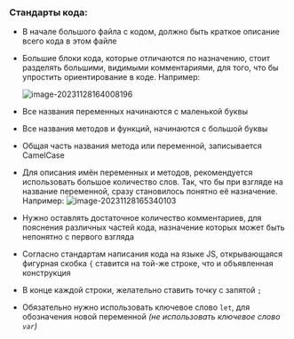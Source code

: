 ### Стандарты кода:

* В начале большого файла с кодом, должно быть краткое описание всего кода в этом файле

* Большие блоки кода, которые отличаются по назначению, стоит разделять большими, видимыми комментариями, для того, что бы упростить ориентирование в коде. Например:

  ![image-20231128164008196](C:\Users\gogor\AppData\Roaming\Typora\typora-user-images\image-20231128164008196.png)

* Все названия переменных начинаются с маленькой буквы

* Все названия методов и функций, начинаются с большой буквы

* Общая часть названия метода или переменной, записывается CamelCase

* Для описания имён переменных и методов, рекомендуется использовать большое количество слов. Так, что бы при взгляде на название переменной, сразу становилось понятно её назначение. Например: ![image-20231128165340103](C:\Users\gogor\AppData\Roaming\Typora\typora-user-images\image-20231128165340103.png)

* Нужно оставлять достаточное количество комментариев, для пояснения различных частей кода, назначение которых может быть непонятно с первого взгляда

* Согласно стандартам написания кода на языке JS, открывающаяся фигурная скобка `{` ставится на той-же строке, что и объявленная конструкция

* В конце каждой строки, желательно ставить точку с запятой `;`

* Обязательно нужно использовать ключевое слово `let`, для обозначения новой переменной *(не использовать ключевое слово `var`)*
